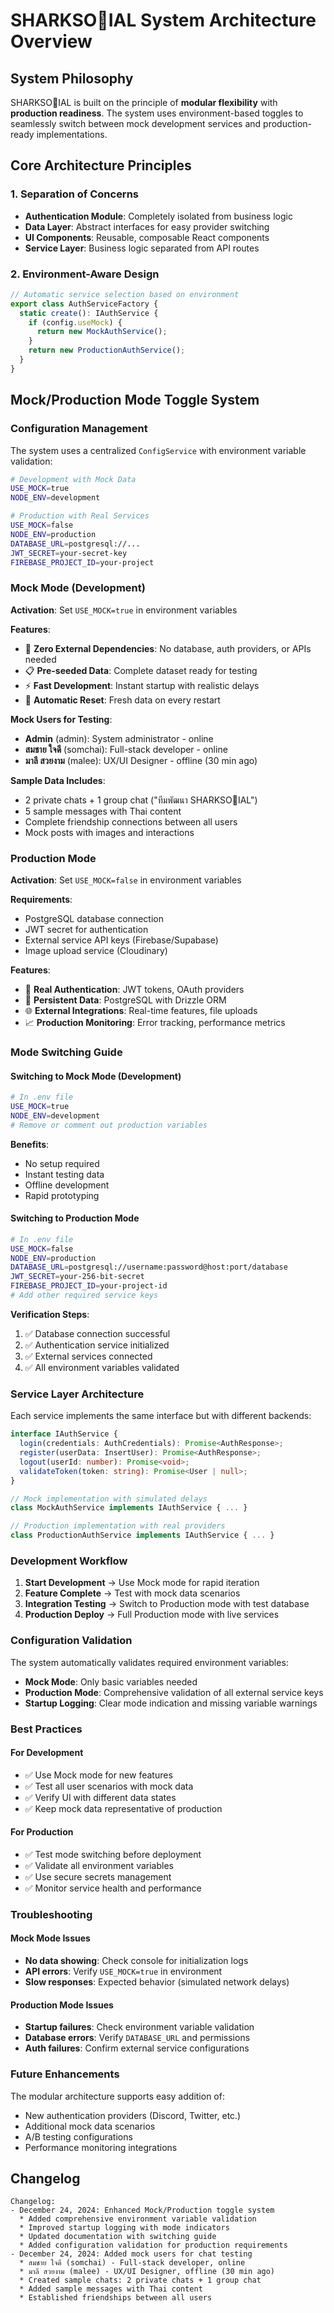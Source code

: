 
# SHARKSO🦈IAL System Architecture Overview

## System Philosophy

SHARKSO🦈IAL is built on the principle of **modular flexibility** with **production readiness**. The system uses environment-based toggles to seamlessly switch between mock development services and production-ready implementations.

## Core Architecture Principles

### 1. Separation of Concerns
- **Authentication Module**: Completely isolated from business logic
- **Data Layer**: Abstract interfaces for easy provider switching
- **UI Components**: Reusable, composable React components
- **Service Layer**: Business logic separated from API routes

### 2. Environment-Aware Design
```typescript
// Automatic service selection based on environment
export class AuthServiceFactory {
  static create(): IAuthService {
    if (config.useMock) {
      return new MockAuthService();
    }
    return new ProductionAuthService();
  }
}
```

## Mock/Production Mode Toggle System

### Configuration Management

The system uses a centralized `ConfigService` with environment variable validation:

```bash
# Development with Mock Data
USE_MOCK=true
NODE_ENV=development

# Production with Real Services
USE_MOCK=false
NODE_ENV=production
DATABASE_URL=postgresql://...
JWT_SECRET=your-secret-key
FIREBASE_PROJECT_ID=your-project
```

### Mock Mode (Development)

**Activation**: Set `USE_MOCK=true` in environment variables

**Features**:
- 🚀 **Zero External Dependencies**: No database, auth providers, or APIs needed
- 📋 **Pre-seeded Data**: Complete dataset ready for testing
- ⚡ **Fast Development**: Instant startup with realistic delays
- 🔄 **Automatic Reset**: Fresh data on every restart

**Mock Users for Testing**:
- **Admin** (admin): System administrator - online
- **สมชาย ใจดี** (somchai): Full-stack developer - online  
- **มาลี สวยงาม** (malee): UX/UI Designer - offline (30 min ago)

**Sample Data Includes**:
- 2 private chats + 1 group chat ("ทีมพัฒนา SHARKSO🦈IAL")
- 5 sample messages with Thai content
- Complete friendship connections between all users
- Mock posts with images and interactions

### Production Mode

**Activation**: Set `USE_MOCK=false` in environment variables

**Requirements**:
- PostgreSQL database connection
- JWT secret for authentication
- External service API keys (Firebase/Supabase)
- Image upload service (Cloudinary)

**Features**:
- 🔐 **Real Authentication**: JWT tokens, OAuth providers
- 💾 **Persistent Data**: PostgreSQL with Drizzle ORM
- 🌐 **External Integrations**: Real-time features, file uploads
- 📈 **Production Monitoring**: Error tracking, performance metrics

### Mode Switching Guide

#### Switching to Mock Mode (Development)
```bash
# In .env file
USE_MOCK=true
NODE_ENV=development
# Remove or comment out production variables
```

**Benefits**:
- No setup required
- Instant testing data
- Offline development
- Rapid prototyping

#### Switching to Production Mode
```bash
# In .env file
USE_MOCK=false
NODE_ENV=production
DATABASE_URL=postgresql://username:password@host:port/database
JWT_SECRET=your-256-bit-secret
FIREBASE_PROJECT_ID=your-project-id
# Add other required service keys
```

**Verification Steps**:
1. ✅ Database connection successful
2. ✅ Authentication service initialized
3. ✅ External services connected
4. ✅ All environment variables validated

### Service Layer Architecture

Each service implements the same interface but with different backends:

```typescript
interface IAuthService {
  login(credentials: AuthCredentials): Promise<AuthResponse>;
  register(userData: InsertUser): Promise<AuthResponse>;
  logout(userId: number): Promise<void>;
  validateToken(token: string): Promise<User | null>;
}

// Mock implementation with simulated delays
class MockAuthService implements IAuthService { ... }

// Production implementation with real providers
class ProductionAuthService implements IAuthService { ... }
```

### Development Workflow

1. **Start Development** → Use Mock mode for rapid iteration
2. **Feature Complete** → Test with mock data scenarios
3. **Integration Testing** → Switch to Production mode with test database
4. **Production Deploy** → Full Production mode with live services

### Configuration Validation

The system automatically validates required environment variables:

- **Mock Mode**: Only basic variables needed
- **Production Mode**: Comprehensive validation of all external service keys
- **Startup Logging**: Clear mode indication and missing variable warnings

### Best Practices

#### For Development
- ✅ Use Mock mode for new features
- ✅ Test all user scenarios with mock data
- ✅ Verify UI with different data states
- ✅ Keep mock data representative of production

#### For Production
- ✅ Test mode switching before deployment
- ✅ Validate all environment variables
- ✅ Use secure secrets management
- ✅ Monitor service health and performance

### Troubleshooting

#### Mock Mode Issues
- **No data showing**: Check console for initialization logs
- **API errors**: Verify `USE_MOCK=true` in environment
- **Slow responses**: Expected behavior (simulated network delays)

#### Production Mode Issues
- **Startup failures**: Check environment variable validation
- **Database errors**: Verify `DATABASE_URL` and permissions
- **Auth failures**: Confirm external service configurations

### Future Enhancements

The modular architecture supports easy addition of:
- New authentication providers (Discord, Twitter, etc.)
- Additional mock data scenarios
- A/B testing configurations
- Performance monitoring integrations

## Changelog

```
Changelog:
- December 24, 2024: Enhanced Mock/Production toggle system
  * Added comprehensive environment variable validation
  * Improved startup logging with mode indicators
  * Updated documentation with switching guide
  * Added configuration validation for production requirements
- December 24, 2024: Added mock users for chat testing
  * สมชาย ใจดี (somchai) - Full-stack developer, online
  * มาลี สวยงาม (malee) - UX/UI Designer, offline (30 min ago)
  * Created sample chats: 2 private chats + 1 group chat
  * Added sample messages with Thai content
  * Established friendships between all users
```
